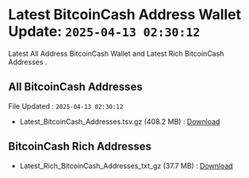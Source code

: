 # Latest BitcoinCash Address Wallet Update: `2025-04-13 02:30:12`

Latest All Address BitcoinCash Wallet and Latest Rich BitcoinCash Addresses .

## All BitcoinCash Addresses

File Updated : `2025-04-13 02:30:12`

- Latest_BitcoinCash_Addresses.tsv.gz (408.2 MB) : [Download](https://github.com/Pymmdrza/Rich-Address-Wallet/releases/tag/BitcoinCash)

## BitcoinCash Rich Addresses

- Latest_Rich_BitcoinCash_Addresses_txt_gz (37.7 MB) : [Download](https://github.com/Pymmdrza/Rich-Address-Wallet/releases/tag/BitcoinCash)

